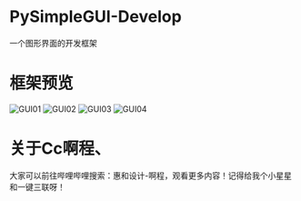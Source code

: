 # PySimpleGUI-Develop
一个图形界面的开发框架

# 框架预览
![GUI01](https://github.com/A719689614/PySimpleGUI-Develop/assets/142242136/dca59147-7651-4c2c-a36b-6167317f9574)
![GUI02](https://github.com/A719689614/PySimpleGUI-Develop/assets/142242136/3b9244a0-b282-4c3b-8777-2fb157a984ef)
![GUI03](https://github.com/A719689614/PySimpleGUI-Develop/assets/142242136/e6803c6f-3f3d-491d-a2f5-f7ebb7480b2f)
![GUI04](https://github.com/A719689614/PySimpleGUI-Develop/assets/142242136/fb00c6d6-dc86-4369-8a92-e76c23228857)

# 关于Cc啊程、
大家可以前往哔哩哔哩搜索：惠和设计-啊程，观看更多内容！记得给我个小星星和一键三联呀！
